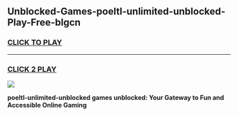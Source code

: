 
## Unblocked-Games-poeltl-unlimited-unblocked-Play-Free-blgcn
<h3>
<a href="https://premium76.site?title=poeltl-unlimited-unblocked&ref=18A1">CLICK TO PLAY</a></h3>
<hr>

<h3>
<a href="https://premium76.site?title=poeltl-unlimited-unblocked&ref=18A1">CLICK 2 PLAY</a>
  
</h3>

<a href="https://premium76.site?title=poeltl-unlimited-unblocked&ref=18A1"><img src="https://clearcache.store/games.png"></a>


**poeltl-unlimited-unblocked games unblocked: Your Gateway to Fun and Accessible Online Gaming**
